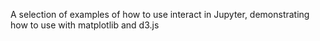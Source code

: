 A selection of examples of how to use interact in Jupyter, demonstrating how to use with matplotlib and d3.js